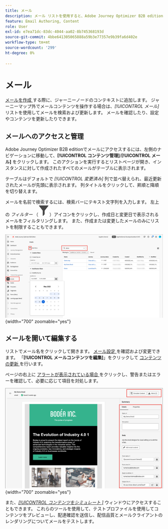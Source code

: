```yaml
---
title: メール
description: メール リストを使用すると、Adobe Journey Optimizer B2B editionでメールコンテンツを管理できます。 ジャーニー全体でメールを簡単に評価および更新できます。
feature: Email Authoring, Content
role: User
exl-id: e7ea71dc-83dc-4044-aa02-8b745368193d
source-git-commit: 4bbe641305065888a59b3e77357e9b39fa6d402e
workflow-type: tm+mt
source-wordcount: '299'
ht-degree: 0%

---
```


# メール

[ メールを作成 ](./add-email.md) する際に、ジャーニーノードのコンテキストに追加します。 ジャーニーマップ外でメールコンテンツを操作する場合は、_[!UICONTROL メール]_ リストを使用してメールを検索および更新します。 メールを確認したり、設定やコンテンツを更新したりできます。

## メールへのアクセスと管理

Adobe Journey Optimizer B2B editionでメールにアクセスするには、左側のナビゲーションに移動して、**[!UICONTROL コンテンツ管理]**/**[!UICONTROL メール]** をクリックします。 このアクションを実行するとリストページが開き、インスタンスに対して作成されたすべてのメールがテーブルに表示されます。

テーブルはデフォルトで _[!UICONTROL 変更済み]_ 列で並べ替えられ、最近更新されたメールが先頭に表示されます。 列タイトルをクリックして、昇順と降順を切り替えます。

メールを名前で検索するには、検索バーにテキスト文字列を入力します。 左上の _フィルター_ （![ フィルターアイコン ](../assets/do-not-localize/icon-filter.svg)）アイコンをクリックし、作成日と変更日で表示されるメールをフィルタリングします。 また、作成または変更したメールのみにリストを制限することもできます。

![ メールテンプレートライブラリにアクセスし、名前と日付でフィルタリングする ](./assets/emails-list-filtered.png){width="700" zoomable="yes"}

## メールを開いて編集する

リストでメール名をクリックして開きます。 [ メール設定 ](./add-email.md#define-the-email-settings) を確認および変更できます。 「**[!UICONTROL メールコンテンツを編集]**」をクリックして [ コンテンツの更新 ](./email-authoring.md) を行います。

ページの右上に [ アラートが表示されている場合 ](./add-email.md#check-alerts) をクリックし、警告またはエラーを確認して、必要に応じて項目を対処します。

![ 更新するには、E メールを開きます ](./assets/email-open-update.png){width="700" zoomable="yes"}

また、[_[!UICONTROL &#x200B; コンテンツをシミュレート &#x200B;]_](./email-simulate-content.md) ウィンドウにアクセスすることもできます。 これらのツールを使用して、テストプロファイルを使用してコンテンツをプレビューし、配達確認を送信し、配信品質とメールクライアントのレンダリングについてメールをテストします。
